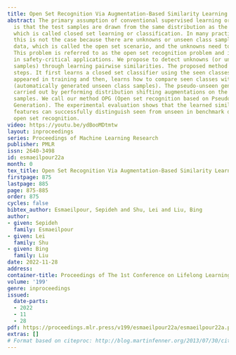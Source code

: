 ```yaml
---
title: Open Set Recognition Via Augmentation-Based Similarity Learning
abstract: The primary assumption of conventional supervised learning or classification
  is that the test samples are drawn from the same distribution as the training samples,
  which is called closed set learning or classification. In many practical scenarios,
  this is not the case because there are unknowns or unseen class samples in the test
  data, which is called the open set scenario, and the unknowns need to be detected.
  This problem is referred to as the open set recognition problem and is important
  in safety-critical applications. We propose to detect unknowns (or unseen class
  samples) through learning pairwise similarities. The proposed method works in two
  steps. It first learns a closed set classifier using the seen classes that have
  appeared in training and then, learns how to compare seen classes with pseudo-unseen
  (automatically generated unseen class samples). The pseudo-unseen generation is
  carried out by performing distribution shifting augmentations on the seen or training
  samples. We call our method OPG (Open set recognition based on Pseudo unseen data
  Generation). The experimental evaluation shows that the learned similarity-based
  features can successfully distinguish seen from unseen in benchmark datasets for
  open set recognition.
video: https://youtu.be/ydBooMDtmtw
layout: inproceedings
series: Proceedings of Machine Learning Research
publisher: PMLR
issn: 2640-3498
id: esmaeilpour22a
month: 0
tex_title: Open Set Recognition Via Augmentation-Based Similarity Learning
firstpage: 875
lastpage: 885
page: 875-885
order: 875
cycles: false
bibtex_author: Esmaeilpour, Sepideh and Shu, Lei and Liu, Bing
author:
- given: Sepideh
  family: Esmaeilpour
- given: Lei
  family: Shu
- given: Bing
  family: Liu
date: 2022-11-28
address:
container-title: Proceedings of The 1st Conference on Lifelong Learning Agents
volume: '199'
genre: inproceedings
issued:
  date-parts:
  - 2022
  - 11
  - 28
pdf: https://proceedings.mlr.press/v199/esmaeilpour22a/esmaeilpour22a.pdf
extras: []
# Format based on citeproc: http://blog.martinfenner.org/2013/07/30/citeproc-yaml-for-bibliographies/
---
```

